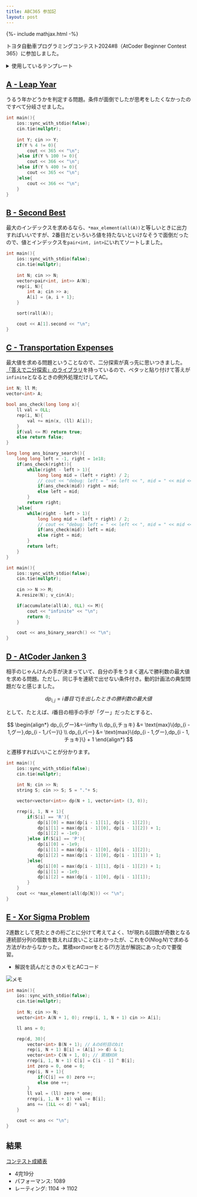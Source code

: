 ```yaml
---
title: ABC365 参加記
layout: post
---
```


{%- include mathjax.html -%}

トヨタ自動車プログラミングコンテスト2024#8（AtCoder Beginner Contest 365）に参加しました。

<details>
<summary>使用しているテンプレート</summary>

```c++
#include <bits/stdc++.h>
using namespace std;

using ll = long long;
using ld = long double;
#define rep(i, n) for(int i = 0; i < (int) (n); i ++)
#define rrep(i, m, n) for(int i = (int) m; i < (int) n; i ++)
#define forin(x, a) for(auto &x : a)
#define all(x) (x).begin(), (x).end()
#define rall(x) (x).rbegin(), (x).rend()
const int dx[4] = {1, 0, -1, 0};
const int dy[4] = {0, 1, 0, -1};
const int ddx[8] = {1, 1, 0, -1, -1, -1, 0, 1};
const int ddy[8] = {0, 1, 1, 1, 0, -1, -1, -1};

long long gcd(long long a, long long b){
    if(a % b == 0) return b;
    else return gcd(b, a % b);
}

long long lcm(long long a, long long b){
    return a * b / gcd(a, b);
}

template<typename T>
void v_cin(vector<T> &x){
    rep(i, x.size()) cin >> x[i];
}

template<typename T>
void vv_cin(vector<vector<T>> &x){
    rep(i, x.size()) rep(j, x[i].size()) cin >> x[i][j];
}

template <typename T>
void v_cout(vector<T> &x){
    rep(i, x.size()) cout << x[i] << (i < x.size() - 1 ? " " : "\n");
}

template <typename T>
void vv_cout(vector<vector<T>> &x){
    rep(i, x.size()) v_cout(x[i]);
}
```
</details>

## [A - Leap Year](https://atcoder.jp/contests/abc365/tasks/abc365_a)
うるう年かどうかを判定する問題。条件が面倒でしたが思考をしたくなかったのですべて分岐させました。
```c++
int main(){
    ios::sync_with_stdio(false);
    cin.tie(nullptr);
    
    int Y; cin >> Y;
    if(Y % 4 != 0){
        cout << 365 << "\n";
    }else if(Y % 100 != 0){
        cout << 366 << "\n";
    }else if(Y % 400 != 0){
        cout << 365 << "\n";
    }else{
        cout << 366 << "\n";
    }
}
```

## [B - Second Best](https://atcoder.jp/contests/abc365/tasks/abc365_b)

最大のインデックスを求めるなら、`*max_element(all(A))`と等しいときに出力すればいいですが、2番目だといろいろ値を持たないといけなそうで面倒だったので、値とインデックスを`pair<int, int>`にいれてソートしました。
```c++
int main(){
    ios::sync_with_stdio(false);
    cin.tie(nullptr);
    
    int N; cin >> N;
    vector<pair<int, int>> A(N);
    rep(i, N){
        int a; cin >> a;
        A[i] = {a, i + 1};
    }

    sort(rall(A));

    cout << A[1].second << "\n";
}
```

## [C - Transportation Expenses]((https://atcoder.jp/contests/abc365/tasks/abc365_c))

最大値を求める問題ということなので、二分探索が真っ先に思いつきました。
[「答えで二分探索」のライブラリ](https://github.com/m1ffyz/library/blob/main/algorithm/ans_binary_search.cpp)を持っているので、ペタッと貼り付けて答えが`infinite`となるときの例外処理だけしてAC。

```c++
int N; ll M;
vector<int> A;

bool ans_check(long long x){
    ll val = 0LL;
    rep(i, N){
        val += min(x, (ll) A[i]);
    }
    if(val <= M) return true;
    else return false;
}

long long ans_binary_search(){
    long long left = -1, right = 1e18;
    if(ans_check(right)){
        while(right - left > 1){
            long long mid = (left + right) / 2;
            // cout << "debug: left = " << left << ", mid = " << mid << ", right = " << right << " ans(" << mid << ") = " << ans_check(mid) << endl;
            if(ans_check(mid)) right = mid;
            else left = mid;
        }
        return right;
    }else{
        while(right - left > 1){
            long long mid = (left + right) / 2;
            // cout << "debug: left = " << left << ", mid = " << mid << ", right = " << right << " ans(" << mid << ") = " << ans_check(mid) << endl;
            if(ans_check(mid)) left = mid;
            else right = mid;
        }
        return left;
    }
}

int main(){
    ios::sync_with_stdio(false);
    cin.tie(nullptr);
    
    cin >> N >> M;
    A.resize(N); v_cin(A);

    if(accumulate(all(A), 0LL) <= M){
        cout << "infinite" << "\n";
        return 0;
    }

    cout << ans_binary_search() << "\n";
}
```

## [D - AtCoder Janken 3](https://atcoder.jp/contests/abc365/tasks/abc365_d)

相手のじゃんけんの手が決まっていて、自分の手をうまく選んで勝利数の最大値を求める問題。ただし、同じ手を連続で出せない条件付き。動的計画法の典型問題だなと感じました。

$$
dp_{i,j}=i番目でjを出したときの勝利数の最大値
$$

として、たとえば、$i$番目の相手の手が「グー」だったとすると、

$$
\begin{align*}
dp_{i,グー}&=-\infty \\
dp_{i,チョキ} &= \text{max}\{dp_{i - 1,グー},dp_{i - 1,パー}\} \\
dp_{i,パー} &= \text{max}\{dp_{i - 1,グー},dp_{i - 1,チョキ}\} + 1
\end{align*}
$$

と遷移すればいいことが分かります。
```c++
int main(){
    ios::sync_with_stdio(false);
    cin.tie(nullptr);
    
    int N; cin >> N;
    string S; cin >> S; S = "."+ S;

    vector<vector<int>> dp(N + 1, vector<int> (3, 0));

    rrep(i, 1, N + 1){
        if(S[i] == 'R'){
            dp[i][0] = max(dp[i - 1][1], dp[i - 1][2]);
            dp[i][1] = max(dp[i - 1][0], dp[i - 1][2]) + 1;
            dp[i][2] = -1e9;
        }else if(S[i] == 'P'){
            dp[i][0] = -1e9;
            dp[i][1] = max(dp[i - 1][0], dp[i - 1][2]);
            dp[i][2] = max(dp[i - 1][0], dp[i - 1][1]) + 1; 
        }else{
            dp[i][0] = max(dp[i - 1][1], dp[i - 1][2]) + 1;
            dp[i][1] = -1e9;
            dp[i][2] = max(dp[i - 1][0], dp[i - 1][1]);
        }
    }
    cout << *max_element(all(dp[N])) << "\n";
}
```

## [E - Xor Sigma Problem](https://atcoder.jp/contests/abc365/tasks/abc365_e)

2進数として見たときの桁ごとに分けて考えてよく、1が現れる回数が奇数となる連続部分列の個数を数えれば良いことはわかったが、これを$O(N\log N)$で求める方法がわからなかった。累積xorのxorをとる(?)方法が解説にあったので要復習。

- 解説を読んだときのメモとACコード

![メモ](https://m1ffyz.github.io/m1ffyz/img/posts/2024-08-04.jpg)

```c++
int main(){
    ios::sync_with_stdio(false);
    cin.tie(nullptr);
    
    int N; cin >> N;
    vector<int> A(N + 1, 0); rrep(i, 1, N + 1) cin >> A[i];

    ll ans = 0;

    rep(d, 30){
        vector<int> B(N + 1); // Aのd桁目のbit
        rep(i, N + 1) B[i] = (A[i] >> d) & 1;
        vector<int> C(N + 1, 0); // 累積XOR
        rrep(i, 1, N + 1) C[i] = C[i - 1] ^ B[i];
        int zero = 0, one = 0;
        rep(i, N + 1){
            if(C[i] == 0) zero ++;
            else one ++;
        }
        ll val = (ll) zero * one;
        rrep(i, 1, N + 1) val -= B[i];
        ans += (1LL << d) * val;
    }

    cout << ans << "\n";
}
```



## 結果
[コンテスト成績表](https://atcoder.jp/users/m1ffyz/history/share/abc365)
- 4完19分
- パフォーマンス: 1089
- レーティング: 1104 → 1102